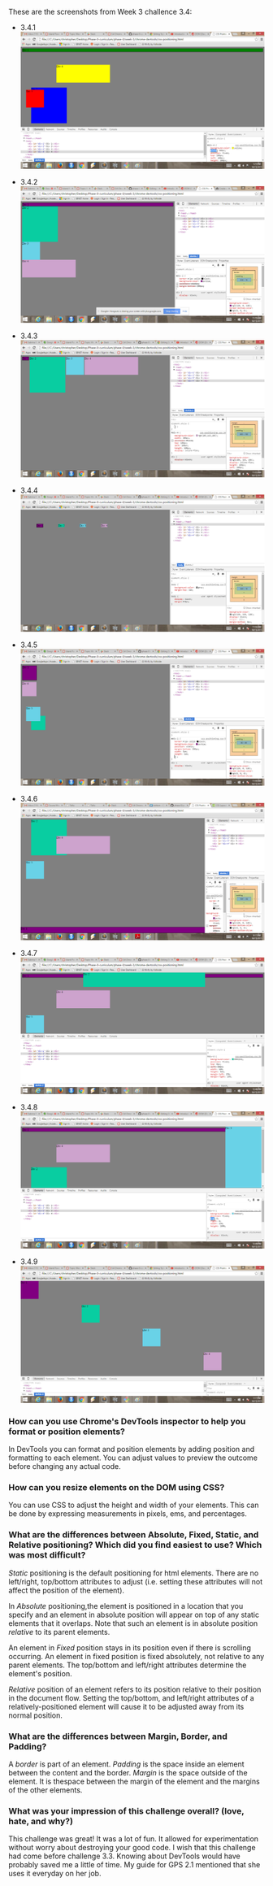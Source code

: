 These are the screenshots from Week 3 challence 3.4:

* 3.4.1  ![3.4.1](imgs/3.4.1.png)

* 3.4.2  ![3.4.2](imgs/3.4.2.png)

* 3.4.3  ![3.4.3](imgs/3.4.3.png)

* 3.4.4  ![3.4.4](imgs/3.4.4.png)

* 3.4.5  ![3.4.5](imgs/3.4.5.png)

* 3.4.6  ![3.4.6](imgs/3.4.6a.png)

* 3.4.7  ![3.4.7](imgs/3.4.7.png)

* 3.4.8  ![3.4.8](imgs/3.4.8.png)

* 3.4.9  ![3.4.9](imgs/3.4.9.png)

### How can you use Chrome's DevTools inspector to help you format or position elements?

In DevTools you can format and position elements by adding position and formatting to each element.
You can adjust values to preview the outcome before changing any actual code.

### How can you resize elements on the DOM using CSS?

You can use CSS to adjust the height and width of your elements. This can be done by expressing measurements in pixels, ems, and percentages.

### What are the differences between Absolute, Fixed, Static, and Relative positioning? Which did you find easiest to use? Which was most difficult?

 *Static* positioning is the default positioning for html elements. There are no left/right, top/bottom attributes to adjust (i.e. setting these attributes will not affect the position of the element).

  In *Absolute* positioning,the element is positioned in a location that you specify and an element in absolute position will appear on top of any static elements that it overlaps. Note that such an element is in absolute position *relative* to its parent elements.


  An element in *Fixed* position stays in its position even if there is scrolling occurring. An element in fixed position is fixed absolutely, not relative to any parent elements. The top/bottom and left/right attributes determine the element's position.

  *Relative* position of an element refers to its position relative to their position in the document flow. Setting the top/bottom, and left/right attributes of a relatively-positioned element will cause it to be adjusted away from its normal position.

### What are the differences between Margin, Border, and Padding?

A *border* is part of an element.
*Padding* is the space inside an element between the content and the border.
*Margin* is the space outside of the element.
It is thespace between the margin of the element and the margins of the other elements.

### What was your impression of this challenge overall? (love, hate, and why?)

This challenge was great! It was a lot of fun. It allowed for experimentation without worry about destroying your good code.
I wish that this challenge had come before challenge 3.3. Knowing about DevTools would have probably saved me a little of time.
My guide for GPS 2.1 mentioned that she uses it everyday on her job.

